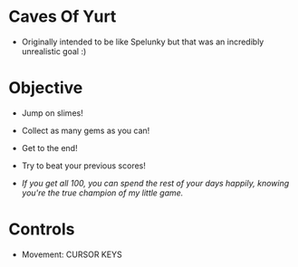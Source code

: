 # Caves Of Yurt 

* Originally intended to be like Spelunky but that was an incredibly unrealistic goal :)

# Objective
* Jump on slimes!
* Collect as many gems as you can! 
* Get to the end!
* Try to beat your previous scores!

* *If you get all 100, you can spend the rest of your days happily, knowing you're the true champion of my little game.*

# Controls
* Movement: CURSOR KEYS
